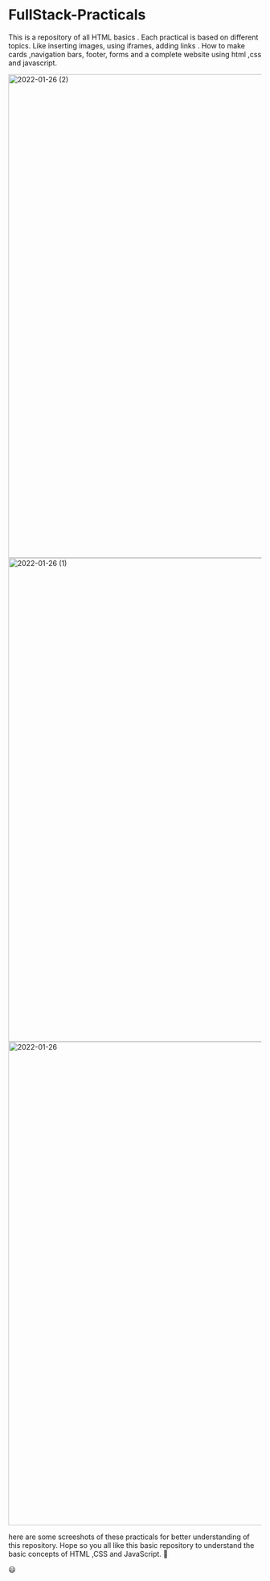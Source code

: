 
# FullStack-Practicals

This is a repository of all HTML basics .
Each practical is based on different topics.
Like inserting images, using iframes, adding links .
How to make cards ,navigation bars, footer, forms and a complete website using html ,css and javascript.

<img width="960" alt="2022-01-26 (2)" src="https://user-images.githubusercontent.com/60420763/151125048-1f525841-eb56-4135-8c01-ee8501bd17b4.png">

<img width="960" alt="2022-01-26 (1)" src="https://user-images.githubusercontent.com/60420763/151125075-fe1d511b-3e62-4d53-a955-166b61023ae3.png">

<img width="960" alt="2022-01-26" src="https://user-images.githubusercontent.com/60420763/151125090-74cfbcc9-44b1-4165-82cb-9fc8c5800d47.png">

here are some screeshots of these practicals for better understanding of this repository.
Hope so you all like this basic repository to understand the basic concepts of HTML ,CSS and JavaScript.
:gift_heart:

:smiley:
